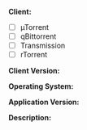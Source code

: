 **Client:**
- [ ] µTorrent
- [ ] qBittorrent
- [ ] Transmission
- [ ] rTorrent

**Client Version:**

**Operating System:**

**Application Version:**

**Description:**

